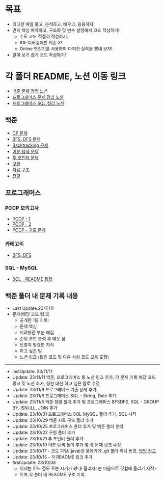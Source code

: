 # 목표

- 최대한 매일 풀고, 분석하고, 배우고, 응용하자!
- 먼저 핵심 파악하고, 구조화 및 변수 설정해서 코드 작성하기!
    - 수도 코드 적절히 작성하기.
    - IDE 디버깅에만 의존 X!
    - Online 편집기를 사용하며 다져진 실력을 뽐내 보자!
- 알아 보기 쉽게 코드 작성하기!

# 각 폴더 README, 노션 이동 링크
- [백준 문제 정리 노션](https://hannanana.notion.site/9943ac1e094d47a3a00f97e949dd9fd8?v=f84c99eb37a047eba424869e6525cf0d&pvs=4)
- [프로그래머스 문제 정리 노션](https://hannanana.notion.site/e625c17bc0a143f7baf1158549ba3bbc?v=11b851803152411c81a05000cb30483b&pvs=4) 
- [프로그래머스 SQL 정리 노션](https://hannanana.notion.site/72495434e6bf48dc8d7447e0f7912dee?v=f90ccc25674e4c5a9759da3eb361a636&pvs=4)

## 백준

- [DP 문제](Baekjoon/DP)
- [BFS, DFS 문제](Baekjoon/BFSDFS)
- [Backtracking 문제](Baekjoon/Backtracking)
- [이분 탐색 문제](Baekjoon/BinarySearch)
- [투 포인터 문제](Baekjoon/TwoPointers)
- [구현](Baekjoon/Implement)
- [자료 구조](Baekjoon/DataStructure)
- [정렬](Baekjoon/Sort)

## 프로그래머스
### PCCP 모의고사
- [PCCP - 1](Programmers/PCCP1)
- [PCCP - 2](Programmers/PCCP2)
- [PCCP - 기출 문제](Programmers/Previous)
### 카테고리
- [BFS, DFS](Programmers/BFSDFS)
### SQL - MySQL
- [SQL - README 통합](Programmers/SQL)

## 백준 폴더 내 문제 기록 내용 
- Last Update.23/11/11
- 문제(해당 코드 링크)
  - 공개한 1등 기록:
  - 문제 핵심
  - 어려웠던 부분 해결
  - 순위 코드 분석 후 배운 점
  - 보충이 필요한 지식
  - 하고 싶은 말
  - 노션 링크 (틀린 코드 및 다른 사람 코드 모음 포함)


----------

- lastUpdate: 23/11/11
-  Update: 23/11/11 백준, 프로그래머스 통 노션 링크 추가, 각 문제 기록 해당 코드 링크 및 노션 추가, 칭찬 대신 하고 싶은 말로 수정
-  Update: 23/11/9 프로그래머스 기출 문제 추가
-  Update: 23/11/6 프로그래머스 SQL - String, Date 추가
-  Update: 23/11/5 백준 정렬 폴더 추가 및 프로그래머스 BFSDFS, SQL - GROUP BY, ISNULL, JOIN 추가
-  Update: 23/10/31 프로그래머스 SQL-MySQL 폴더 추가, SQL 시작
-  Update: 23/10/29 백준 자료 구조 폴더 추가
-  Update: 23/10/25 프로그래머스 폴더 추가 및 백준 폴더 분리
-  Update: 23/10/22 구현 폴더 추가
-  Update: 23/10/21 투 포인터 폴더 추가
-  Update: 23/10/19 이분 탐색 폴더 추가 및 각 문제 링크 수정
-  Update: 23/10/17 - 코드 파일(.java)만 올라가게 .git 폴더 위치 변경, [방법 참고](https://sedangdang.tistory.com/147) 
-  Update: 23/10/15 - 각 README 링크 추가
- firstUpdate: 23/10/08
    - 이제는 어느 정도 푸는 시기가 왔다! 올리자! 는 마음으로 깃헙에 올리기 시작~
    - 목표,각 폴더 내 README 구조 기록.
